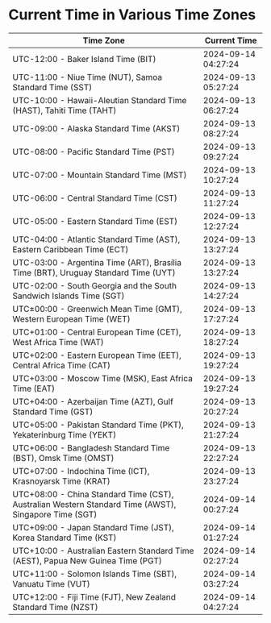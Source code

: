 # Current Time in Various Time Zones

| Time Zone | Current Time |
|-----------|--------------|
| UTC-12:00 - Baker Island Time (BIT) | 2024-09-14 04:27:24 |
| UTC-11:00 - Niue Time (NUT), Samoa Standard Time (SST) | 2024-09-13 05:27:24 |
| UTC-10:00 - Hawaii-Aleutian Standard Time (HAST), Tahiti Time (TAHT) | 2024-09-13 06:27:24 |
| UTC-09:00 - Alaska Standard Time (AKST) | 2024-09-13 08:27:24 |
| UTC-08:00 - Pacific Standard Time (PST) | 2024-09-13 09:27:24 |
| UTC-07:00 - Mountain Standard Time (MST) | 2024-09-13 10:27:24 |
| UTC-06:00 - Central Standard Time (CST) | 2024-09-13 11:27:24 |
| UTC-05:00 - Eastern Standard Time (EST) | 2024-09-13 12:27:24 |
| UTC-04:00 - Atlantic Standard Time (AST), Eastern Caribbean Time (ECT) | 2024-09-13 13:27:24 |
| UTC-03:00 - Argentina Time (ART), Brasília Time (BRT), Uruguay Standard Time (UYT) | 2024-09-13 13:27:24 |
| UTC-02:00 - South Georgia and the South Sandwich Islands Time (SGT) | 2024-09-13 14:27:24 |
| UTC±00:00 - Greenwich Mean Time (GMT), Western European Time (WET) | 2024-09-13 17:27:24 |
| UTC+01:00 - Central European Time (CET), West Africa Time (WAT) | 2024-09-13 18:27:24 |
| UTC+02:00 - Eastern European Time (EET), Central Africa Time (CAT) | 2024-09-13 19:27:24 |
| UTC+03:00 - Moscow Time (MSK), East Africa Time (EAT) | 2024-09-13 19:27:24 |
| UTC+04:00 - Azerbaijan Time (AZT), Gulf Standard Time (GST) | 2024-09-13 20:27:24 |
| UTC+05:00 - Pakistan Standard Time (PKT), Yekaterinburg Time (YEKT) | 2024-09-13 21:27:24 |
| UTC+06:00 - Bangladesh Standard Time (BST), Omsk Time (OMST) | 2024-09-13 22:27:24 |
| UTC+07:00 - Indochina Time (ICT), Krasnoyarsk Time (KRAT) | 2024-09-13 23:27:24 |
| UTC+08:00 - China Standard Time (CST), Australian Western Standard Time (AWST), Singapore Time (SGT) | 2024-09-14 00:27:24 |
| UTC+09:00 - Japan Standard Time (JST), Korea Standard Time (KST) | 2024-09-14 01:27:24 |
| UTC+10:00 - Australian Eastern Standard Time (AEST), Papua New Guinea Time (PGT) | 2024-09-14 02:27:24 |
| UTC+11:00 - Solomon Islands Time (SBT), Vanuatu Time (VUT) | 2024-09-14 03:27:24 |
| UTC+12:00 - Fiji Time (FJT), New Zealand Standard Time (NZST) | 2024-09-14 04:27:24 |
